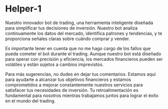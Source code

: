 # Helper-1
Nuestro innovador bot de trading, una herramienta inteligente diseñada para simplificar tus decisiones de inversión. Nuestro bot analiza continuamente los datos del mercado, identifica patrones y tendencias, y te proporciona señales claras sobre cuándo comprar y vender.

Es importante tener en cuenta que no me hago cargo de los fallos que pueda cometer el bot durante el trading. Aunque nuestro bot está diseñado para operar con precisión y eficiencia, los mercados financieros pueden ser volátiles y están sujetos a cambios imprevistos.

Para más sugerencias, no dudes en dejar tus comentarios. Estamos aquí para ayudarte a alcanzar tus objetivos financieros y estamos comprometidos a mejorar constantemente nuestros servicios para satisfacer tus necesidades de inversión. Tu retroalimentación es fundamental para nosotros mientras trabajamos juntos para lograr el éxito en el mundo del trading.

